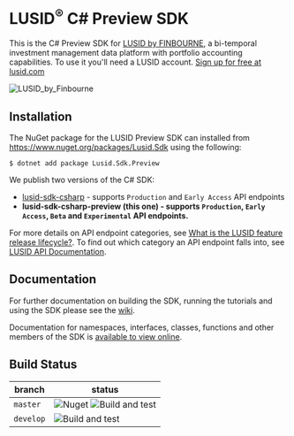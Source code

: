 # LUSID<sup>®</sup> C# Preview SDK

This is the C# Preview SDK for [LUSID by FINBOURNE](https://www.finbourne.com/lusid-technology), a bi-temporal investment management data platform with portfolio accounting capabilities. To use it you'll need a LUSID account. [Sign up for free at lusid.com](https://www.lusid.com/app/signup)

![LUSID_by_Finbourne](https://content.finbourne.com/LUSID_repo.png)

## Installation

The NuGet package for the LUSID Preview SDK can installed from https://www.nuget.org/packages/Lusid.Sdk using the following:

```
$ dotnet add package Lusid.Sdk.Preview
```

We publish two versions of the C# SDK:

* [lusid-sdk-csharp](https://github.com/finbourne/lusid-sdk-csharp-preview) - supports `Production` and `Early Access` API endpoints
* **lusid-sdk-csharp-preview (this one) - supports `Production`, `Early Access`, `Beta` and `Experimental` API endpoints.**

For more details on API endpoint categories, see [What is the LUSID feature release lifecycle?](https://support.lusid.com/knowledgebase/article/KA-01786/en-us).
To find out which category an API endpoint falls into, see [LUSID API Documentation](https://www.lusid.com/api/swagger/index.html).

## Documentation

For further documentation on building the SDK, running the tutorials and using the SDK please see the [wiki](https://github.com/finbourne/lusid-sdk-csharp-preview/wiki).

Documentation for namespaces, interfaces, classes, functions and other members of the
SDK is [available to view online](https://lusid-sdk-csharp-preview.readthedocs.io/en/latest/).

## Build Status 

| branch | status |
| --- | --- |
| `master` |  ![Nuget](https://img.shields.io/nuget/v/Lusid.Sdk.Preview?color=blue) ![Build and test](https://github.com/finbourne/lusid-sdk-csharp-preview/workflows/Build%20and%20test/badge.svg) |
| `develop` | ![Build and test](https://github.com/finbourne/lusid-sdk-csharp-preview/workflows/Build%20and%20test/badge.svg?branch=develop) |
